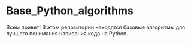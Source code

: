 # Base_Python_algorithms
Всем привет! В этом репозитории находятся базовые алгоритмы для лучшего понимания написания кода на Python.
